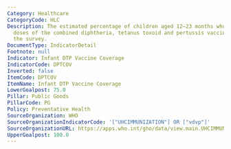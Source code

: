 ```yaml
---
Category: Healthcare
CategoryCode: HLC
Description: The estimated percentage of children aged 12–23 months who received three
  doses of the combined diphtheria, tetanus toxoid and pertussis vaccine time before
  the survey.
DocumentType: IndicatorDetail
Footnote: null
Indicator: Infant DTP Vaccine Coverage
IndicatorCode: DPTCOV
Inverted: false
ItemCode: DPTCOV
ItemName: Infant DTP Vaccine Coverage
LowerGoalpost: 75.0
Pillar: Public Goods
PillarCode: PG
Policy: Preventative Health
SourceOrganization: WHO
SourceOrganizationIndicatorCode: '["UHCIMMUNIZATION"] OR ["vdvp"]'
SourceOrganizationURL: https://apps.who.int/gho/data/view.main.UHCIMMUNIZATIONv?lang=en
UpperGoalpost: 100.0
---
```



